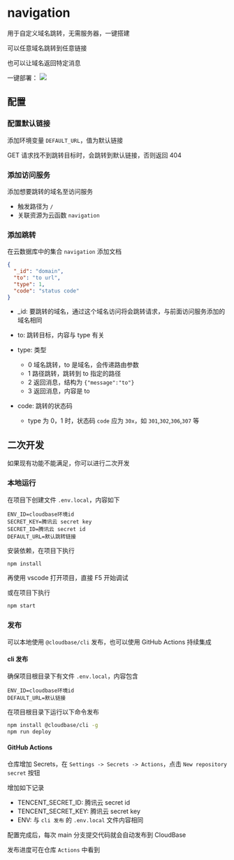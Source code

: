 # navigation

用于自定义域名跳转，无需服务器，一键搭建

可以任意域名跳转到任意链接

也可以让域名返回特定消息

一键部署：
[![](https://main.qcloudimg.com/raw/67f5a389f1ac6f3b4d04c7256438e44f.svg)](https://console.cloud.tencent.com/tcb/env/index?action=CreateAndDeployCloudBaseProject&appUrl=https%3A%2F%2Fgithub.com%2Fhal-wang%2Fnavigation&branch=main)

## 配置

### 配置默认链接

添加环境变量 `DEFAULT_URL`，值为默认链接

GET 请求找不到跳转目标时，会跳转到默认链接，否则返回 404

### 添加访问服务

添加想要跳转的域名至访问服务

- 触发路径为 `/`
- 关联资源为云函数 `navigation`

### 添加跳转

在云数据库中的集合 `navigation` 添加文档

```JSON
{
  "_id": "domain",
  "to": "to url",
  "type": 1,
  "code": "status code"
}
```

- \_id: 要跳转的域名，通过这个域名访问将会跳转请求，与前面访问服务添加的域名相同
- to: 跳转目标，内容与 type 有关
- type: 类型
  - 0 域名跳转，to 是域名，会传递路由参数
  - 1 路径跳转，跳转到 to 指定的路径
  - 2 返回消息，结构为 `{"message":"to"}`
  - 3 返回消息，内容是 to
- code: 跳转的状态码

  - type 为 0，1 时，状态码 `code` 应为 `30x`，如 `301`,`302`,`306`,`307` 等

## 二次开发

如果现有功能不能满足，你可以进行二次开发

### 本地运行

在项目下创建文件 `.env.local`，内容如下

```
ENV_ID=cloudbase环境id
SECRET_KEY=腾讯云 secret key
SECRET_ID=腾讯云 secret id
DEFAULT_URL=默认跳转链接
```

安装依赖，在项目下执行

```sh
npm install
```

再使用 vscode 打开项目，直接 F5 开始调试

或在项目下执行

```sh
npm start
```

### 发布

可以本地使用 `@cloudbase/cli` 发布，也可以使用 GitHub Actions 持续集成

#### cli 发布

确保项目根目录下有文件 `.env.local`，内容包含

```
ENV_ID=cloudbase环境id
DEFAULT_URL=默认链接
```

在项目根目录下运行以下命令发布

```sh
npm install @cloudbase/cli -g
npm run deploy
```

#### GitHub Actions

仓库增加 Secrets，在 `Settings -> Secrets -> Actions`，点击 `New repository secret` 按钮

增加如下记录

- TENCENT_SECRET_ID: 腾讯云 secret id
- TENCENT_SECRET_KEY: 腾讯云 secret key
- ENV: 与 `cli 发布` 的 `.env.local` 文件内容相同

配置完成后，每次 main 分支提交代码就会自动发布到 CloudBase

发布进度可在仓库 `Actions` 中看到
